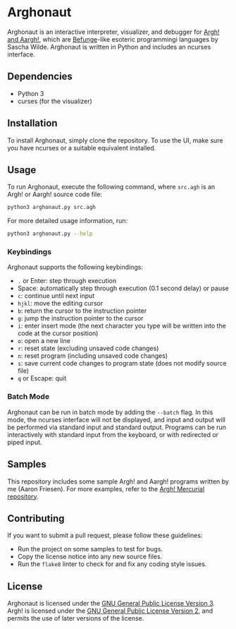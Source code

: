 # Arghonaut

Arghonaut is an interactive interpreter, visualizer, and debugger for
[Argh! and Aargh!](https://esolangs.org/wiki/Argh!), which are
[Befunge](https://esolangs.org/wiki/Befunge)-like esoteric programmingi
languages by Sascha Wilde. Arghonaut is written in Python and includes an
ncurses interface.

## Dependencies

- Python 3
- curses (for the visualizer)

## Installation

To install Arghonaut, simply clone the repository. To use the UI, make sure you
have ncurses or a suitable equivalent installed.

## Usage

To run Arghonaut, execute the following command, where `src.agh` is an Argh!
or Aargh! source code file:

```sh
python3 arghonaut.py src.agh
```

For more detailed usage information, run:

```sh
python3 arghonaut.py --help
```

### Keybindings

Arghonaut supports the following keybindings:

- `.` or Enter: step through execution
- Space: automatically step through execution (0.1 second delay) or pause
- `c`: continue until next input
- `hjkl`: move the editing cursor
- `b`: return the cursor to the instruction pointer
- `g`: jump the instruction pointer to the cursor
- `i`: enter insert mode (the next character you type will be written into the
  code at the cursor position)
- `o`: open a new line
- `r`: reset state (excluding unsaved code changes)
- `n`: reset program (including unsaved code changes)
- `s`: save current code changes to program state (does not modify source file)
- `q` or Escape: quit

### Batch Mode

Arghonaut can be run in batch mode by adding the `--batch` flag. In this mode,
the ncurses interface will not be displayed, and input and output will be
performed via standard input and standard output. Programs can be run
interactively with standard input from the keyboard, or with redirected or
piped input.

## Samples

This repository includes some sample Argh! and Aargh! programs written by me
(Aaron Friesen). For more examples, refer to the
[Argh! Mercurial repository](http://hg.intevation.org/argh/file/tip/examples).

## Contributing

If you want to submit a pull request, please follow these guidelines:

- Run the project on some samples to test for bugs.
- Copy the license notice into any new source files.
- Run the `flake8` linter to check for and fix any coding style issues.

## License

Arghonaut is licensed under the
[GNU General Public License Version 3](https://www.gnu.org/licenses/gpl-3.0.en.html).
Argh! is licensed under the
[GNU General Public License Version 2](https://www.gnu.org/licenses/old-licenses/gpl-2.0.html),
and permits the use of later versions of the license.
